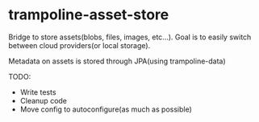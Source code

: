 # trampoline-asset-store

Bridge to store assets(blobs, files, images, etc...). Goal is to easily switch between cloud providers(or local storage).

Metadata on assets is stored through JPA(using trampoline-data)

TODO:

- Write tests
- Cleanup code
- Move config to autoconfigure(as much as possible)